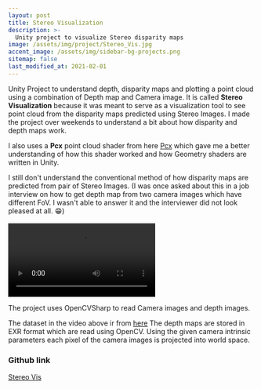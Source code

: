 ```yaml
---
layout: post
title: Stereo Visualization
description: >-
  Unity project to visualize Stereo disparity maps
image: /assets/img/project/Stereo_Vis.jpg
accent_image: /assets/img/sidebar-bg-projects.png
sitemap: false
last_modified_at: 2021-02-01
---
```


Unity Project to understand depth, disparity maps and plotting a point cloud using a combination of Depth map and Camera image.
It is called **Stereo Visualization** because it was meant to serve as a visualization tool to see point cloud from the disparity maps predicted using Stereo Images.
I made the project over weekends to understand a bit about how disparity and depth maps work.

I also uses a **Pcx** point cloud shader from here [Pcx](https://github.com/keijiro/Pcx) which gave me a better understanding of how this shader worked and how Geometry shaders are written in Unity.

I still don't understand the conventional method of how disparity maps are predicted from pair of Stereo Images. (I was once asked about this in a job interview on how to get depth map from two camera images which have different FoV. I wasn't able to answer it and the interviewer did not look pleased at all. 😁)
<br/>
<br/>
<video autoplay="autoplay" loop="loop">
  <source src="/assets/img/project/stereo.mp4" type="video/mp4" />
</video>

The project uses OpenCVSharp to read Camera images and depth images.

The dataset in the video above ir from [here](https://phuang17.github.io/DeepMVS/mvs-synth.html)
The depth maps are stored in EXR format which are read using OpenCV. Using the given camera intrinsic parameters each pixel of the camera images is projected into world space.
### Github link
[Stereo Vis](https://github.com/kartikey0303/StereoVis)
